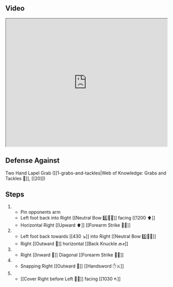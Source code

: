 ## Video

<iframe src="https://www.youtube.com/embed/nSGbhR43Z5g?start=244&end=344" width="100%" height="400"></iframe>

## Defense Against 

Two Hand Lapel Grab ([[1-grabs-and-tackles|Web of Knowledge: Grabs and Tackles 🤝]], [[20]])
## Steps

1. - Pin opponents arm
   - Left foot back into Right [[Neutral Bow 0️⃣🧍‍♂️]] facing [[1200 ⬆️]]
   - Horizontal Right [[Upward ⬆️]] [[Forearm Strike 💪💥]]
2. - Left foot back towards [[430 ↘️]] into Right [[Neutral Bow 0️⃣🧍‍♂️]]
    - Right [[Outward 🔼]] horizontal  [[Back Knuckle 🔙✊]]
3. - Right [[Inward 🔽]] Diagonal [[Forearm Strike 💪💥]]
4. - Snapping Right [[Outward 🔼]] [[Handsword ✋⚔️]]
5. - [[Cover Right before Left 🦶🔄]] facing [[1030 ↖️]]
